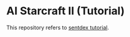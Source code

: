 # AI Starcraft II (Tutorial)

This repository refers to [sentdex tutorial](https://www.youtube.com/playlist?list=PLQVvvaa0QuDcT3tPehHdisGMc8TInNqdq).